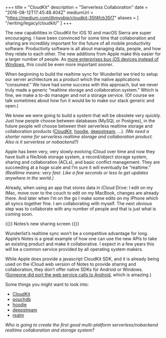 +++
title = "CloudKit"
description = "Serverless Collaboration"
date = "2016-08-12T17:45:48.404Z"
mediumUrl = "https://medium.com/@myobie/cloudkit-35f4fcb35f7"
aliases = [
  "/writing/legacy/cloudkit/"
]
+++

The new capabilities in CloudKit for iOS 10 and macOS Sierra are super encouraging. I have been convinced for some time that collaboration and sharing are incredibly important for the future of all mobile productivity software. Productivity software is all about managing data, people, and how they relate to each other. The new additions from Apple make this easier for a larger number of people. As [more enterprises buy iOS devices instead of Windows](http://www.nytimes.com/2016/08/08/technology/once-taunted-by-steve-jobs-companies-are-now-big-customers-of-apple.html?src=me&_r=0), this could be even more important sooner.

When beginning to build the realtime sync for Wunderlist we tried to setup our server architecture as a product which the native applications “consumed.” We have had some success with this approach, but we never truly made a generic “realtime storage and collaboration system.” Which is fine, we make a to-do manager and not a storage service. (Of course we talk sometimes about how fun it would be to make our stack generic and open.)

We knew we were going to build a system that will be obsolete very quickly. Just how people choose between databases (MySQL or Postgres), in the future people will choose between their serverless realtime storage and collaboration products ([CloudKit](https://en.wikipedia.org/wiki/CloudKit), [hoodie](http://hood.ie), [deepstream](https://deepstream.io), …). _(We need a shorter name for serverless realtime storage and collaboration product. Also is it serverless or nobackend?)_

Apple has been very, very slowly evolving iCloud over time and now they have built a file/blob storage system, a record/object storage system, sharing and collaboration (ACLs), and basic conflict management. They are succeeding at a huge scale and I’m sure it will eventually be “realtime.” _(Realtime means: very fast. Like a few seconds or less to get updates anywhere in the world.)_

Already, when using an app that stores data in iCloud Drive: I edit on my iMac, move over to the couch to edit on my MacBook, changes are already there. And later when I’m on the go I make some edits on my iPhone which all syncs together fine. I am collaborating with myself. The next obvious step was to collaborate with any number of people and that is just what is coming soon.

{{<fig
  src="1-5_qp7e2QY6mjv1NfWP38Mw.png"
  alt="Notes’s new sharing screen">}}
Notes’s new sharing screen
{{</fig>}}

Wunderlist’s realtime sync won’t be a competitive advantage for long. Apple’s Notes is a great example of how one can use the new APIs to take an existing product and make it collaborative. I expect in a few years this will be a common service provided by all operating system makers.

While Apple does provide a javascript CloudKit SDK, and it is already being used on the iCloud web version of Notes to provide sharing and collaboration, they don’t offer native SDKs for Android or Windows. ([Someone did port the web service calls to Android](https://github.com/jaumecornado/DroidNubeKit), which is amazing.)

Some things you might want to look into:

* [CloudKit](https://en.wikipedia.org/wiki/CloudKit)
* [pouchdb](https://pouchdb.com)
* [hoodie](http://hood.ie)
* [deepstream](https://deepstream.io)
* [realm](https://realm.io)

_Who is going to create the first good multi-platform serverless/nobackend realtime collaboration and storage system?_
